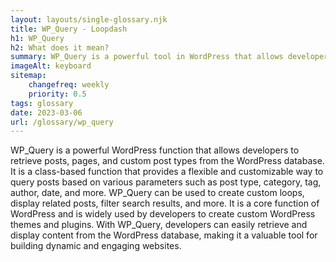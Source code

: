 ```yaml
--- 
layout: layouts/single-glossary.njk
title: WP_Query - Loopdash
h1: WP_Query
h2: What does it mean?
summary: WP_Query is a powerful tool in WordPress that allows developers to retrieve and display specific content from the database based on various parameters and conditions.
imageAlt: keyboard
sitemap:
	changefreq: weekly
	priority: 0.5
tags: glossary
date: 2023-03-06
url: /glossary/wp_query
---
```


WP_Query is a powerful WordPress function that allows developers to retrieve posts, pages, and custom post types from the WordPress database. It is a class-based function that provides a flexible and customizable way to query posts based on various parameters such as post type, category, tag, author, date, and more. WP_Query can be used to create custom loops, display related posts, filter search results, and more. It is a core function of WordPress and is widely used by developers to create custom WordPress themes and plugins. With WP_Query, developers can easily retrieve and display content from the WordPress database, making it a valuable tool for building dynamic and engaging websites.